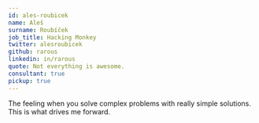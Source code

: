 ```yaml
---
id: ales-roubicek
name: Aleš
surname: Roubíček
job_title: Hacking Monkey
twitter: alesroubicek
github: rarous
linkedin: in/rarous
quote: Not everything is awesome.
consultant: true
pickup: true
---
```


The feeling when you solve complex problems with really simple solutions. This is what drives me forward.
